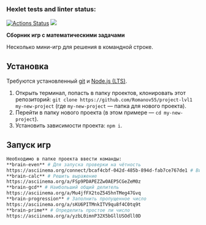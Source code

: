 ### Hexlet tests and linter status:
[![Actions Status](https://github.com/Romanov55/frontend-project-lvl1/workflows/hexlet-check/badge.svg)](https://github.com/Romanov55/frontend-project-lvl1/actions) <a href="https://codeclimate.com/github/Romanov55/project-lvl1/maintainability"><img src="https://api.codeclimate.com/v1/badges/ab6184aa01c1499b4663/maintainability" /></a>

**Сборник игр с математическими задачами**

Несколько мини-игр для решения в командной строке.
## Установка

Требуются установленный [git](https://git-scm.com/) и [Node.js (LTS)](https://nodejs.org/en/).

1. Открыть терминал, попасть в папку проектов, клонировать этот репозиторий: `git clone https://github.com/Romanov55/project-lvl1 my-new-project` (где `my-new-project` — папка для нового проекта).
2. Перейти в папку нового проекта (в этом примере — `cd my-new-project`).
3. Установить зависимости проекта: `npm i`.
## Запуск игр
```bash
Необходимо в папке проекта ввести команды: 
**brain-even** # Для запуска проверки на чётность
https://asciinema.org/connect/bcaf4cbf-042d-485b-894d-fab7ce767de1 # Видеоинструкция
**brain-calc** # Решить выражение
https://asciinema.org/a/FSp9PDAPEZZw0AEP5CGeZeM0z
**brain-gcd** # Наибольший общий делитель 
https://asciinema.org/a/Mu4jfFX2toZ545hnTMeg47Gvq
**brain-progression** # Заполнить пропущенное число
https://asciinema.org/a/sKU6PITMnkITV9qu8f4C0tq9t
**brain-prime** # Определить простое ли число
https://asciinema.org/a/yzbL0imnP32X5bGllUSOdll0D
```
